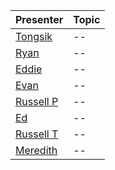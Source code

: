 |Presenter|Topic|
|---|---|
|[Tongsik](https://docs.google.com/presentation/d/1Gp38iVLMkFT16lLZXvx9N3aeY5ibSpIfwmJvrRvL-B8/edit?usp=sharing)|--|
|[Ryan](https://docs.google.com/presentation/d/1CSmtxp2O8WAhEqdSfgxGflf4-jo_JBm1ba2JMcDnKH0/edit?usp=sharing)|--|
|[Eddie](https://docs.google.com/presentation/d/1Y73LN9U0lKQt-TulWf3METRYkPYvpJK7kbJMsUJQ3Qw/edit?usp=sharing)|--|
|[Evan]()|--|
|[Russell P](https://docs.google.com/presentation/d/1t2sd40nFPTztOEw_aEpsba_vkglTq8J5EhQ7qhOCtIk/edit?usp=sharing)|--|
|[Ed](https://docs.google.com/presentation/d/1002K6jwAhvqJ6XhBbMEoN6rAGuyXEg8K4svnMDrDkLw/edit?usp=sharing)|--|
|[Russell T](https://docs.google.com/presentation/d/1UufB3Tt1BY1ZwNaR6oWxOaHGqtW9Q0xC6O5iJ5KHZDM/edit?usp=sharing)|--|
|[Meredith](https://docs.google.com/presentation/d/1fbLXTtgfZ2QSiOqO4nDU2IxbGKOQZMygIyvTDLnbpek/edit#slide=id.g2f3f5d6375_0_81)|--|

